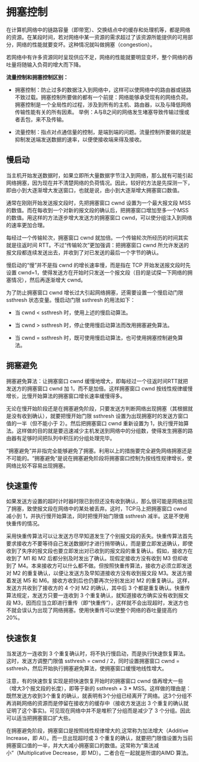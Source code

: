 # 拥塞控制

在计算机网络中的链路容量（即带宽）、交换结点中的缓存和处理机等，都是网络的资源。在某段时间，若对网络中某一资源的需求超过了该资源所能提供的可用部分，网络的性能就要变坏。这种情况就叫做拥塞（congestion）。

若网络中有许多资源同时呈现供应不足，网络的性能就要明显变坏，整个网络的吞吐量将随输入负荷的增大而下降。

**流量控制和拥塞控制区别：**

* 拥塞控制：防止过多的数据注入到网络中，这样可以使网络中的路由器或链路不致过载。拥塞控制所要做的都有一个前提：网络能够承受现有的网络负荷。拥塞控制是一个全局性的过程，涉及到所有的主机、路由器，以及与降低网络传输性能有关的所有因素。
    举例：A与B之间的网络发生堵塞导致传输过慢或者丢包，来不及传输。

* 流量控制：指点对点通信量的控制，是端到端的问题。流量控制所要做的就是抑制发送端发送数据的速率，以便使接收端来得及接收。

## 慢启动

当主机开始发送数据时，如果立即所大量数据字节注入到网络，那么就有可能引起网络拥塞，因为现在并不清楚网络的负荷情况。因此，较好的方法是先探测一下，即由小到大逐渐增大发送窗口，也就是说，由小到大逐渐增大拥塞窗口数值。

通常在刚刚开始发送报文段时，先把拥塞窗口 cwnd 设置为一个最大报文段 MSS 的数值。而在每收到一个对新的报文段的确认后，把拥塞窗口增加至多一个MSS的数值。用这样的方法逐步增大发送方的拥塞窗口 cwnd，可以使分组注入到网络的速率更加合理。

每经过一个传输轮次，拥塞窗口 cwnd 就加倍。一个传输轮次所经历的时间其实就是往返时间 RTT。不过“传输轮次”更加强调：把拥塞窗口 cwnd 所允许发送的报文段都连续发送出去，并收到了对已发送的最后一个字节的确认。

慢启动的“慢”并不是指 cwnd 的增长速率慢，而是指在 TCP 开始发送报文段时先设置 cwnd=1，使得发送方在开始时只发送一个报文段（目的是试探一下网络的拥塞情况），然后再逐渐增大 cwnd。

为了防止拥塞窗口 cwnd 增长过大引起网络拥塞，还需要设置一个慢启动门限 ssthresh 状态变量。慢启动门限 ssthresh 的用法如下：

* 当 cwnd < ssthresh 时，使用上述的慢启动算法。

* 当 cwnd > ssthresh 时，停止使用慢启动算法而改用拥塞避免算法。

* 当 cwnd = ssthresh 时，既可使用慢启动算法，也可使用拥塞控制避免算法。

## 拥塞避免

拥塞避免算法：让拥塞窗口 cwnd 缓慢地增大，即每经过一个往返时间RTT就把发送方的拥塞窗口 cwnd 加 1，而不是加倍。这样拥塞窗口 cwnd 按线性规律缓慢增长，比慢开始算法的拥塞窗口增长速率缓慢得多。

无论在慢开始阶段还是在拥塞避免阶段，只要发送方判断网络出现拥塞（其根据就是没有收到确认），就要把慢开始门限 ssthresh 设置为出现拥塞时的发送方窗口值的一半（但不能小于 2）。然后把拥塞窗口 cwnd 重新设置为 1，执行慢开始算法。这样做的目的就是要迅速减少主机发送到网络中的分组数，使得发生拥塞的路由器有足够时间把队列中积压的分组处理完毕。

“拥塞避免”并非指完全能够避免了拥塞。利用以上的措施要完全避免网络拥塞还是不可能的。“拥塞避免”是说在拥塞避免阶段将拥塞窗口控制为按线性规律增长，使网络比较不容易出现拥塞。

## 快速重传

如果发送方设置的超时计时器时限已到但还没有收到确认，那么很可能是网络出现了拥塞，致使报文段在网络中的某处被丢弃。这时，TCP马上把拥塞窗口 cwnd 减小到 1，并执行慢开始算法，同时把慢开始门限值 ssthresh 减半。这是不使用快重传的情况。

采用快重传算法可以让发送方尽早知道发生了个别报文段的丢失。快重传算法首先要求接收方不要等待自己发送数据时才进行捎带确认，而是要立即发送确认，即使收到了失序的报文段也要立即发出对已收到的报文段的重复确认。假如，接收方在收到了 M1 和 M2 后都分别及时发出了确认。现假定接收方没有收到 M3 但却收到了 M4。本来接收方可以什么都不做。但按照快重传算法，接收方必须立即发送对 M2 的重复确认，以便让发送方及早知道接收方没有收到报文段 M3。发送方接着发送 M5 和 M6。接收方收到后也仍要再次分别发出对 M2 的重复确认。这样，发送方共收到了接收方的 4 个对 M2 的确认，其中后 3 个都是重复确认。快重传算法规定，发送方只要一连收到 3 个重复确认，就知道接收方确实没有收到报文段 M3，因而应当立即进行重传（即“快重传”），这样就不会出现超时，发送方也不就会误认为出现了网络拥塞。使用快重传可以使整个网络的吞吐量提高约20%。

## 快速恢复

当发送方一连收到 3 个重复确认时，将不执行慢启动，而是执行快速恢复算法。这时，发送方调整门限值 ssthresh = cwnd / 2，同时设置拥塞窗口 cwnd = ssthresh，然后开始执行拥塞避免算法，使拥塞窗口缓慢地线性增大。

注意，有的快速恢复实现是把快速恢复开始时的拥塞窗口 cwnd 值再增大一些（增大3个报文段的长度），即等于新的 ssthresh + 3 * MSS。这样做的理由是：既然发送方收到3个重复的确认，就表明有3个分组已经离开了网络。这3个分组不再消耗网络的资源而是停留在接收方的缓存中（接收方发送出 3 个重复的确认就证明了这个事实)。可见现在网络中并不是堆积了分组而是减少了 3 个分组。因此可以适当把拥塞窗口扩大些。

在拥塞避免阶段，拥塞窗口是按照线性规律增大的,这常称为加法增大（Additive Increase，即 AI）。而一旦出现超时或 3 个重复的确认，就要把门限值设置为当前拥塞窗口值的一半，并大大减小拥塞窗口的数值。这常称为“乘法减小”（Multiplicative Decrease，即 MD）。二者合在一起就是所谓的AIMD 算法。